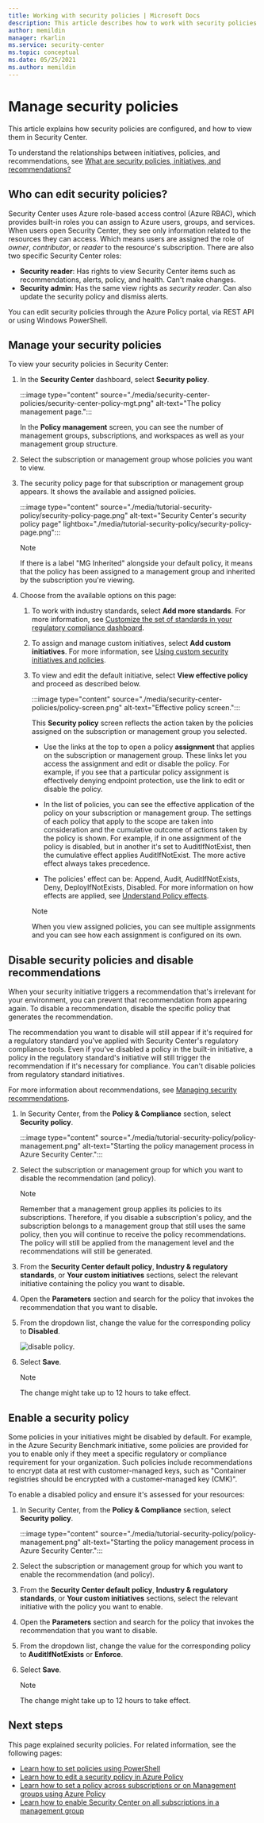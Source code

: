 ```yaml
---
title: Working with security policies | Microsoft Docs
description: This article describes how to work with security policies in Azure Security Center.
author: memildin
manager: rkarlin
ms.service: security-center
ms.topic: conceptual
ms.date: 05/25/2021
ms.author: memildin
---
```


# Manage security policies

This article explains how security policies are configured, and how to view them in Security Center. 

To understand the relationships between initiatives, policies, and recommendations, see [What are security policies, initiatives, and recommendations?](security-policy-concept.md)

## Who can edit security policies?

Security Center uses Azure role-based access control (Azure RBAC), which provides built-in roles you can assign to Azure users, groups, and services. When users open Security Center, they see only information related to the resources they can access. Which means users are assigned the role of *owner*, *contributor*, or *reader* to the resource's subscription. There are also two specific Security Center roles:

- **Security reader**: Has rights to view Security Center items such as recommendations, alerts, policy, and health. Can't make changes.
- **Security admin**: Has the same view rights as *security reader*. Can also update the security policy and dismiss alerts.

You can edit security policies through the Azure Policy portal, via REST API or using Windows PowerShell.

## Manage your security policies

To view your security policies in Security Center:

1. In the **Security Center** dashboard, select **Security policy**.

    :::image type="content" source="./media/security-center-policies/security-center-policy-mgt.png" alt-text="The policy management page.":::

   In the **Policy management** screen, you can see the number of management groups, subscriptions, and workspaces as well as your management group structure.

1. Select the subscription or management group whose policies you want to view.

1. The security policy page for that subscription or management group appears. It shows the available and assigned policies.

    :::image type="content" source="./media/tutorial-security-policy/security-policy-page.png" alt-text="Security Center's security policy page" lightbox="./media/tutorial-security-policy/security-policy-page.png":::

    > [!NOTE]
    > If there is a label "MG Inherited" alongside your default policy, it means that the policy has been assigned to a management group and inherited by the subscription you're viewing.

1. Choose from the available options on this page:

    1. To work with industry standards, select **Add more standards**. For more information, see [Customize the set of standards in your regulatory compliance dashboard](update-regulatory-compliance-packages.md).

    1. To assign and manage custom initiatives, select **Add custom initiatives**. For more information, see [Using custom security initiatives and policies](custom-security-policies.md).

    1. To view and edit the default initiative, select **View effective policy** and proceed as described below. 

        :::image type="content" source="./media/security-center-policies/policy-screen.png" alt-text="Effective policy screen.":::

       This **Security policy** screen reflects the action taken by the policies assigned on the subscription or management group you selected.
       
       * Use the links at the top to open a policy **assignment** that applies on the subscription or management group. These links let you access the assignment and edit or disable the policy. For example, if you see that a particular policy assignment is effectively denying endpoint protection, use the link to edit or disable the policy.
       
       * In the list of policies, you can see the effective application of the policy on your subscription or management group. The settings of each policy that apply to the scope are taken into consideration and the cumulative outcome of actions taken by the policy is shown. For example, if in one assignment of the policy is disabled, but in another it's set to AuditIfNotExist, then the cumulative effect applies AuditIfNotExist. The more active effect always takes precedence.
       
       * The policies' effect can be: Append, Audit, AuditIfNotExists, Deny, DeployIfNotExists, Disabled. For more information on how effects are applied, see [Understand Policy effects](../governance/policy/concepts/effects.md).

       > [!NOTE]
       > When you view assigned policies, you can see multiple assignments and you can see how each assignment is configured on its own.


## Disable security policies and disable recommendations

When your security initiative triggers a recommendation that's irrelevant for your environment, you can prevent that recommendation from appearing again. To disable a recommendation, disable the specific policy that generates the recommendation.

The recommendation you want to disable will still appear if it's required for a regulatory standard you've applied with Security Center's regulatory compliance tools. Even if you've disabled a policy in the built-in initiative, a policy in the regulatory standard's initiative will still trigger the recommendation if it's necessary for compliance. You can't disable policies from regulatory standard initiatives.

For more information about recommendations, see [Managing security recommendations](security-center-recommendations.md).

1. In Security Center, from the **Policy & Compliance** section, select **Security policy**.

    :::image type="content" source="./media/tutorial-security-policy/policy-management.png" alt-text="Starting the policy management process in Azure Security Center.":::

1. Select the subscription or management group for which you want to disable the recommendation (and policy).

   > [!NOTE]
   > Remember that a management group applies its policies to its subscriptions. Therefore, if you disable a subscription's policy, and the subscription belongs to a management group that still uses the same policy, then you will continue to receive the policy recommendations. The policy will still be applied from the management level and the recommendations will still be generated.

1. From the **Security Center default policy**, **Industry & regulatory standards**, or **Your custom initiatives** sections, select the relevant initiative containing the policy you want to disable.

1. Open the **Parameters** section and search for the policy that invokes the recommendation that you want to disable.

1. From the dropdown list, change the value for the corresponding policy to **Disabled**.

   ![disable policy.](./media/tutorial-security-policy/disable-policy.png)

1. Select **Save**.

   > [!NOTE]
   > The change might take up to 12 hours to take effect.


## Enable a security policy

Some policies in your initiatives might be disabled by default. For example, in the Azure Security Benchmark initiative, some policies are provided for you to enable only if they meet a specific regulatory or compliance requirement for your organization. Such policies include recommendations to encrypt data at rest with customer-managed keys, such as "Container registries should be encrypted with a customer-managed key (CMK)".

To enable a disabled policy and ensure it's assessed for your resources:

1. In Security Center, from the **Policy & Compliance** section, select **Security policy**.

    :::image type="content" source="./media/tutorial-security-policy/policy-management.png" alt-text="Starting the policy management process in Azure Security Center.":::

1. Select the subscription or management group for which you want to enable the recommendation (and policy).

1. From the **Security Center default policy**, **Industry & regulatory standards**, or **Your custom initiatives** sections, select the relevant initiative with the policy you want to enable.

1. Open the **Parameters** section and search for the policy that invokes the recommendation that you want to disable.

1. From the dropdown list, change the value for the corresponding policy to **AuditIfNotExists** or **Enforce**.

1. Select **Save**.

   > [!NOTE]
   > The change might take up to 12 hours to take effect.


## Next steps
This page explained security policies. For related information, see the following pages:

- [Learn how to set policies using PowerShell](../governance/policy/assign-policy-powershell.md)
- [Learn how to edit a security policy in Azure Policy](../governance/policy/tutorials/create-and-manage.md)
- [Learn how to set a policy across subscriptions or on Management groups using Azure Policy](../governance/policy/overview.md)
- [Learn how to enable Security Center on all subscriptions in a management group](onboard-management-group.md)